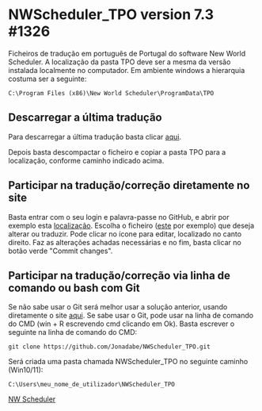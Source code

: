 # NWScheduler_TPO version 7.3 #1326

Ficheiros de tradução em português de Portugal do software New World Scheduler.
A localização da pasta TPO deve ser a mesma da versão instalada localmente no
computador. Em ambiente windows a hierarquia costuma ser a seguinte:
```
C:\Program Files (x86)\New World Scheduler\ProgramData\TPO
```

## Descarregar a última tradução
Para descarregar a última tradução basta clicar
[aqui](https://github.com/Jonadabe/NWScheduler_TPO/archive/refs/heads/main.zip).

Depois basta descompactar o ficheiro e copiar a pasta TPO para a localização,
conforme caminho indicado acima.

## Participar na tradução/correção diretamente no site
Basta entrar com o seu login e palavra-passe no GitHub, e abrir por exemplo esta
[localização](https://github.com/Jonadabe/NWScheduler_TPO/tree/main/TPO).
Escolha o ficheiro
([este](https://github.com/Jonadabe/NWScheduler_TPO/blob/main/TPO/DefaultEmailTemplates/Other/2_Convite%20do%20aplicativo%20NW%20Publisher.txt)
por exemplo) que deseja alterar ou traduzir. Pode clicar no ícone para editar,
localizado no canto direito.
Faz as alterações achadas necessárias e no fim, basta clicar no botão verde
"Commit changes".

## Participar na tradução/correção via linha de comando ou bash com Git
Se não sabe usar o Git será melhor usar a solução anterior, usando diretamente o
site [aqui](https://github.com/Jonadabe/NWScheduler_TPO).
Se sabe usar o Git, pode usar na linha de comando do CMD (win + R escrevendo cmd
clicando em Ok). Basta escrever o seguinte na linha de comando do CMD:
```
git clone https://github.com/Jonadabe/NWScheduler_TPO.git
```
Será criada uma pasta chamada NWScheduler_TPO no seguinte caminho (Win10/11):
```
C:\Users\meu_nome_de_utilizador\NWScheduler_TPO
```

[NW Scheduler](https://nwscheduler.com/)
